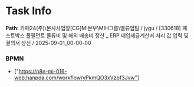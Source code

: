# Task Info

**Path:** 카페24(주)\본사사업장\[CG]MI본부\MIH그룹\밸류업팀 / jygu / [330618] 패스트박스 풀필먼트 물류비 및 해외 배송비 정산 _ ERP 매입세금계산서 처리 값 입력 및 결의서 상신 / 2025-09-01_00-00-00

### BPMN
- ["https://n8n-mi-016-web.hanpda.com/workflow/yPkmQO3xVzbf3Jvw"]

